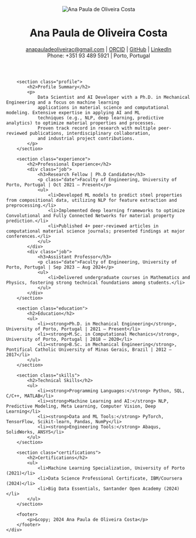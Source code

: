<html lang="en">
<head>
    <meta charset="UTF-8">
    <meta name="viewport" content="width=device-width, initial-scale=1.0">
    <link rel="stylesheet" href="styles.css">
</head>
<body>
    <div class="container">
        <header>
            <div class="photo">
                <img src="571083074499.jpg" alt="Ana Paula de Oliveira Costa">
            </div>
            <div class="header-info">
                <h1>Ana Paula de Oliveira Costa</h1>
                <p class="contact">
                    <a href="mailto:anapauladeoliveirac@gmail.com">anapauladeoliveirac@gmail.com</a> |
                    <a href="https://orcid.org/0000-0002-3511-9971" target="_blank">ORCID</a> |
                    <a href="https://github.com/anaoliveirac" target="_blank">GitHub</a> |
                    <a href="https://www.linkedin.com/in/ana-paula-de-oliveira-costa/" target="_blank">LinkedIn</a> <br>
                    Phone: +351 93 489 5921 | Porto, Portugal
                </p>
            </div>
        </header>

        <section class="profile">
            <h2>Profile Summary</h2>
            <p>
                Data Scientist and AI Developer with a Ph.D. in Mechanical Engineering and a focus on machine learning 
                applications in material science and computational modeling. Extensive expertise in applying AI and ML 
                techniques (e.g., NLP, deep learning, predictive analytics) to optimize material properties and processes. 
                Proven track record in research with multiple peer-reviewed publications, interdisciplinary collaboration, 
                and industrial project contributions.
            </p>
        </section>

        <section class="experience">
            <h2>Professional Experience</h2>
            <div class="job">
                <h3>Research Fellow | Ph.D Candidate</h3>
                <p class="date">Faculty of Engineering, University of Porto, Portugal | Oct 2021 – Present</p>
                <ul>
                    <li>Developed ML models to predict steel properties from compositional data, utilizing NLP for feature extraction and preprocessing.</li>
                    <li>Implemented deep learning frameworks to optimize Convolutional and Fully Connected Networks for material property prediction.</li>
                    <li>Published 4+ peer-reviewed articles in computational material science journals; presented findings at major conferences.</li>
                </ul>
            </div>
            <div class="job">
                <h3>Assistant Professor</h3>
                <p class="date">Faculty of Engineering, University of Porto, Portugal | Sep 2023 – Aug 2024</p>
                <ul>
                    <li>Delivered undergraduate courses in Mathematics and Physics, fostering strong technical foundations among students.</li>
                </ul>
            </div>
        </section>

        <section class="education">
            <h2>Education</h2>
            <ul>
                <li><strong>Ph.D. in Mechanical Engineering</strong>, University of Porto, Portugal | 2021 – Present</li>
                <li><strong>M.Sc. in Computational Mechanics</strong>, University of Porto, Portugal | 2018 – 2020</li>
                <li><strong>B.Sc. in Mechanical Engineering</strong>, Pontifical Catholic University of Minas Gerais, Brazil | 2012 – 2017</li>
            </ul>
        </section>

        <section class="skills">
            <h2>Technical Skills</h2>
            <ul>
                <li><strong>Programming Languages:</strong> Python, SQL, C/C++, MATLAB</li>
                <li><strong>Machine Learning and AI:</strong> NLP, Predictive Modeling, Meta Learning, Computer Vision, Deep Learning</li>
                <li><strong>Data and ML Tools:</strong> PyTorch, TensorFlow, Scikit-learn, Pandas, NumPy</li>
                <li><strong>Engineering Tools:</strong> Abaqus, SolidWorks, ANSYS</li>
            </ul>
        </section>

        <section class="certifications">
            <h2>Certifications</h2>
            <ul>
                <li>Machine Learning Specialization, University of Porto (2021)</li>
                <li>Data Science Professional Certificate, IBM/Coursera (2024)</li>
                <li>Big Data Essentials, Santander Open Academy (2024)</li>
            </ul>
        </section>

        <footer>
            <p>&copy; 2024 Ana Paula de Oliveira Costa</p>
        </footer>
    </div>
</body>
</html>

